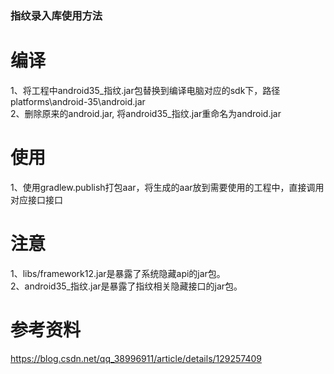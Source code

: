 ### 指纹录入库使用方法  
# 编译  
1、将工程中android35_指纹.jar包替换到编译电脑对应的sdk下，路径platforms\android-35\android.jar  
2、删除原来的android.jar, 将android35_指纹.jar重命名为android.jar  
  
# 使用  
1、使用gradlew.publish打包aar，将生成的aar放到需要使用的工程中，直接调用对应接口接口  
  
# 注意  
1、libs/framework12.jar是暴露了系统隐藏api的jar包。  
2、android35_指纹.jar是暴露了指纹相关隐藏接口的jar包。  
  
# 参考资料  
https://blog.csdn.net/qq_38996911/article/details/129257409